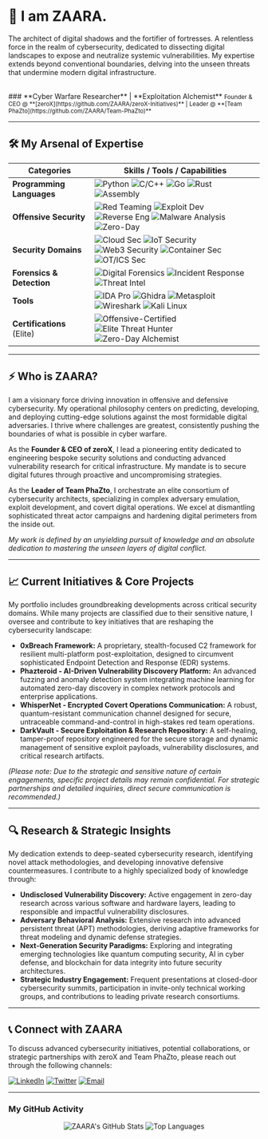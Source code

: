 # 👋  I am ZAARA.

The architect of digital shadows and the fortifier of fortresses. A relentless force in the realm of cybersecurity, dedicated to dissecting digital landscapes to expose and neutralize systemic vulnerabilities. My expertise extends beyond conventional boundaries, delving into the unseen threats that undermine modern digital infrastructure.

<br>
### **Cyber Warfare Researcher** | **Exploitation Alchemist**
<span style="font-size: smaller;">Founder & CEO @ **[zeroX](https://github.com/ZAARA/zeroX-Initiatives)** | Leader @ **[Team PhaZto](https://github.com/ZAARA/Team-PhaZto)**</span>

---

## 🛠️ My Arsenal of Expertise

| Categories                   | Skills / Tools / Capabilities                                                                     |
|------------------------------|-------------------------------------------------------------------------------------------------|
| **Programming Languages**    | ![Python](https://img.shields.io/badge/Python-3776AB?style=for-the-badge&logo=python&logoColor=white) ![C/C++](https://img.shields.io/badge/C%2FC%2B%2B-00599C?style=for-the-badge&logo=c%2B%2B&logoColor=white) ![Go](https://img.shields.io/badge/Go-00ADD8?style=for-the-badge&logo=go&logoColor=white) ![Rust](https://img.shields.io/badge/Rust-000000?style=for-the-badge&logo=rust&logoColor=white) ![Assembly](https://img.shields.io/badge/Assembly-400040?style=for-the-badge&logo=nasm&logoColor=white) |
| **Offensive Security**       | ![Red Teaming](https://img.shields.io/badge/Red%20Teaming-FF4500?style=for-the-badge) ![Exploit Dev](https://img.shields.io/badge/Exploit%20Dev-B8860B?style=for-the-badge) ![Reverse Eng](https://img.shields.io/badge/Reverse%20Eng-6A5ACD?style=for-the-badge) ![Malware Analysis](https://img.shields.io/badge/Malware%20Analysis-8B0000?style=for-the-badge) ![Zero-Day](https://img.shields.io/badge/Zero--Day-Exploitation-000000?style=for-the-badge&logoColor=white) |
| **Security Domains**         | ![Cloud Sec](https://img.shields.io/badge/Cloud%20Sec-1E90FF?style=for-the-badge&logo=amazon-aws) ![IoT Security](https://img.shields.io/badge/IoT%20Security-20B2AA?style=for-the-badge) ![Web3 Security](https://img.shields.io/badge/Web3%20Security-4169E1?style=for-the-badge) ![Container Sec](https://img.shields.io/badge/Container%20Sec-F8991D?style=for-the-badge&logo=docker) ![OT/ICS Sec](https://img.shields.io/badge/OT%2FICS%20Sec-006699?style=for-the-badge) |
| **Forensics & Detection**    | ![Digital Forensics](https://img.shields.io/badge/Digital%20Forensics-800080?style=for-the-badge) ![Incident Response](https://img.shields.io/badge/Incident%20Response-FF69B4?style=for-the-badge) ![Threat Intel](https://img.shields.io/badge/Threat%20Intel-2F4F4F?style=for-the-badge) |
| **Tools**                    | ![IDA Pro](https://img.shields.io/badge/IDA%20Pro-000080?style=for-the-badge&logo=ida&logoColor=white) ![Ghidra](https://img.shields.io/badge/Ghidra-FFD700?style=for-the-badge) ![Metasploit](https://img.shields.io/badge/Metasploit-BADA55?style=for-the-badge) ![Wireshark](https://img.shields.io/badge/Wireshark-167990?style=for-the-badge&logo=wireshark&logoColor=white) ![Kali Linux](https://img.shields.io/badge/Kali%20Linux-5C4282?style=for-the-badge&logo=kalilinux&logoColor=white) |
| **Certifications** (Elite)   | ![Offensive-Certified](https://img.shields.io/badge/Offensive--Certified-Master-darkred?style=for-the-badge&logoColor=white) ![Elite Threat Hunter](https://img.shields.io/badge/Elite-Threat%20Hunter-darkblue?style=for-the-badge&logoColor=white) ![Zero-Day Alchemist](https://img.shields.io/badge/Zero--Day-Alchemist-black?style=for-the-badge&logoColor=white) |

---

## ⚡ Who is ZAARA?

I am a visionary force driving innovation in offensive and defensive cybersecurity. My operational philosophy centers on predicting, developing, and deploying cutting-edge solutions against the most formidable digital adversaries. I thrive where challenges are greatest, consistently pushing the boundaries of what is possible in cyber warfare.

As the **Founder & CEO of zeroX**, I lead a pioneering entity dedicated to engineering bespoke security solutions and conducting advanced vulnerability research for critical infrastructure. My mandate is to secure digital futures through proactive and uncompromising strategies.

As the **Leader of Team PhaZto**, I orchestrate an elite consortium of cybersecurity architects, specializing in complex adversary emulation, exploit development, and covert digital operations. We excel at dismantling sophisticated threat actor campaigns and hardening digital perimeters from the inside out.

*My work is defined by an unyielding pursuit of knowledge and an absolute dedication to mastering the unseen layers of digital conflict.*

---

## 📈 Current Initiatives & Core Projects

My portfolio includes groundbreaking developments across critical security domains. While many projects are classified due to their sensitive nature, I oversee and contribute to key initiatives that are reshaping the cybersecurity landscape:

-   **0xBreach Framework:** A proprietary, stealth-focused C2 framework for resilient multi-platform post-exploitation, designed to circumvent sophisticated Endpoint Detection and Response (EDR) systems.
-   **Phazteroid - AI-Driven Vulnerability Discovery Platform:** An advanced fuzzing and anomaly detection system integrating machine learning for automated zero-day discovery in complex network protocols and enterprise applications.
-   **WhisperNet - Encrypted Covert Operations Communication:** A robust, quantum-resistant communication channel designed for secure, untraceable command-and-control in high-stakes red team operations.
-   **DarkVault - Secure Exploitation & Research Repository:** A self-healing, tamper-proof repository engineered for the secure storage and dynamic management of sensitive exploit payloads, vulnerability disclosures, and critical research artifacts.

*(Please note: Due to the strategic and sensitive nature of certain engagements, specific project details may remain confidential. For strategic partnerships and detailed inquiries, direct secure communication is recommended.)*

---

## 🔍 Research & Strategic Insights

My dedication extends to deep-seated cybersecurity research, identifying novel attack methodologies, and developing innovative defensive countermeasures. I contribute to a highly specialized body of knowledge through:

-   **Undisclosed Vulnerability Discovery:** Active engagement in zero-day research across various software and hardware layers, leading to responsible and impactful vulnerability disclosures.
-   **Adversary Behavioral Analysis:** Extensive research into advanced persistent threat (APT) methodologies, deriving adaptive frameworks for threat modeling and dynamic defense strategies.
-   **Next-Generation Security Paradigms:** Exploring and integrating emerging technologies like quantum computing security, AI in cyber defense, and blockchain for data integrity into future security architectures.
-   **Strategic Industry Engagement:** Frequent presentations at closed-door cybersecurity summits, participation in invite-only technical working groups, and contributions to leading private research consortiums.

---

## 📞 Connect with ZAARA

To discuss advanced cybersecurity initiatives, potential collaborations, or strategic partnerships with zeroX and Team PhaZto, please reach out through the following channels:

[![LinkedIn](https://img.shields.io/badge/LinkedIn-0077B5?style=for-the-badge&logo=linkedin&logoColor=white)](https://linkedin.com/in/YOUR_LINKEDIN_PROFILE) 
[![Twitter](https://img.shields.io/badge/Twitter-1DA1F2?style=for-the-badge&logo=twitter&logoColor=white)](https://twitter.com/YOUR_TWITTER_HANDLE) 
[![Email](https://img.shields.io/badge/Email-D14836?style=for-the-badge&logo=gmail&logoColor=white)](mailto:YOUR_SECURE_EMAIL@protonmail.com)

---

### My GitHub Activity
<p align="center">
  <img src="https://github-readme-stats.vercel.app/api?username=ZAARA&show_icons=true&theme=dark&include_all_commits=true&count_private=true&hide_title=true&bg_color=00000000&title_color=66CCCC&icon_color=00FFFF&text_color=99CCCC&border_color=008080&hide_border=true" alt="ZAARA's GitHub Stats"/>
  <img src="https://github-readme-stats.vercel.app/api/top-langs/?username=ZAARA&layout=compact&theme=dark&hide_title=true&bg_color=00000000&title_color=66CCCC&icon_color=00FFFF&text_color=99CCCC&border_color=008080&hide_border=true" alt="Top Languages"/>
</p>

<!-- Uncomment the line below if you want to include your GitHub streak stats. -->
<!-- <p align="center">
    <img src="https://streak-stats.demolab.com/?user=ZAARA&theme=dark&background=00000000&ring=66CCCC&fire=FF4500&currstreak=99CCCC&borderradius=4.5&stroke=008080&currstreakLabel=C99A41&date_color=DDDDDD" alt="GitHub Streak"/>
</p> -->
